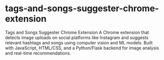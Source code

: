 # tags-and-songs-suggester-chrome-extension
Tags and Songs Suggester Chrome Extension   A Chrome extension that detects image uploads on social platforms like Instagram and suggests relevant hashtags and songs using computer vision and ML models. Built with JavaScript, HTML/CSS, and a Python/Flask backend for image analysis and real-time recommendations.

